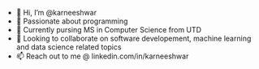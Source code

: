 - 👋 Hi, I’m @karneeshwar
- 👀 Passionate about programming
- 🌱 Currently pursing MS in Computer Science from UTD
- 💞️ Looking to collaborate on software developement, machine learning and data science related topics
- 📫 Reach out to me @ linkedin.com/in/karneeshwar

<!---
karneeshwar/karneeshwar is a ✨ special ✨ repository because its `README.md` (this file) appears on your GitHub profile.
You can click the Preview link to take a look at your changes.
--->
